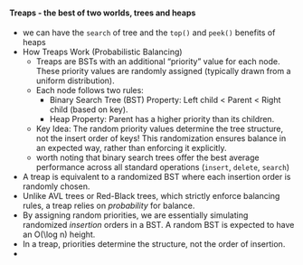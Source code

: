 #### Treaps - the best of two worlds, trees and heaps
- we can have the `search` of tree and the `top()` and `peek()` benefits of heaps
- How Treaps Work (Probabilistic Balancing)
  - Treaps are BSTs with an additional “priority” value for each node. These priority values are randomly assigned (typically drawn from a uniform distribution).
  - Each node follows two rules:
    - Binary Search Tree (BST) Property: Left child < Parent < Right child (based on key).
    - Heap Property: Parent has a higher priority than its children.
  - Key Idea: The random priority values determine the tree structure, not the insert order of keys! This randomization ensures balance in an expected way, rather than enforcing it explicitly.
  - worth noting that binary search trees offer the best average performance across all standard operations (`insert`, `delete`, `search`)
- A treap is equivalent to a randomized BST where each insertion order is randomly chosen.
- Unlike AVL trees or Red-Black trees, which strictly enforce balancing rules, a treap relies on *probability* for balance.
- By assigning random priorities, we are essentially simulating randomized *insertion* orders in a BST. A random BST is expected to have an  O(\log n)  height.
- In a treap, priorities determine the structure, not the order of insertion.
- 